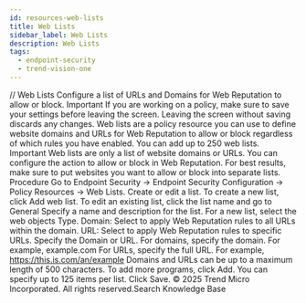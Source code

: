 ```yaml
---
id: resources-web-lists
title: Web Lists
sidebar_label: Web Lists
description: Web Lists
tags:
  - endpoint-security
  - trend-vision-one
---
```


/*<![CDATA[*/ $('#title').html($('meta[name=map-description]').attr('content')); /*]]>*/ Web Lists Configure a list of URLs and Domains for Web Reputation to allow or block. Important If you are working on a policy, make sure to save your settings before leaving the screen. Leaving the screen without saving discards any changes. Web lists are a policy resource you can use to define website domains and URLs for Web Reputation to allow or block regardless of which rules you have enabled. You can add up to 250 web lists. Important Web lists are only a list of website domains or URLs. You can configure the action to allow or block in Web Reputation. For best results, make sure to put websites you want to allow or block into separate lists. Procedure Go to Endpoint Security → Endpoint Security Configuration → Policy Resources → Web Lists. Create or edit a list. To create a new list, click Add web list. To edit an existing list, click the list name and go to General Specify a name and description for the list. For a new list, select the web objects Type. Domain: Select to apply Web Reputation rules to all URLs within the domain. URL: Select to apply Web Reputation rules to specific URLs. Specify the Domain or URL. For domains, specify the domain. For example, example.com For URLs, specify the full URL. For example, https://this.is.com/an/example Domains and URLs can be up to a maximum length of 500 characters. To add more programs, click Add. You can specify up to 125 items per list. Click Save. © 2025 Trend Micro Incorporated. All rights reserved.Search Knowledge Base